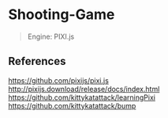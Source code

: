 # Shooting-Game
> Engine: PIXI.js

## References
https://github.com/pixijs/pixi.js
http://pixijs.download/release/docs/index.html
https://github.com/kittykatattack/learningPixi
https://github.com/kittykatattack/bump